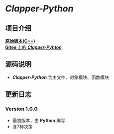 # ***Clapper-Python***

## 项目介绍
[ **原始版本(C++)** ](https://gitee.com/holycandle/clapper)  
[ **Gitee** 上的 ***Clapper-Pyhton*** ](https://gitee.com/holycandle/clapper-python)




## 源码说明
* ***Clapper-Python*** 含主文件、对象模块、函数模块    

## 更新日志
### Version 1.0.0
* 最初版本，由 **Python** 编写
* 含7种决策
